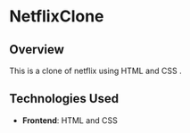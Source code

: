 # NetflixClone

## Overview

This is a clone of netflix using HTML and CSS .

## Technologies Used
- **Frontend**: HTML and CSS 

